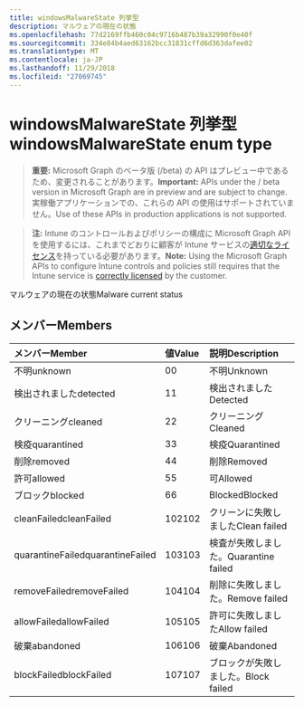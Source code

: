 ```yaml
---
title: windowsMalwareState 列挙型
description: マルウェアの現在の状態
ms.openlocfilehash: 77d2169ffb460c04c9716b487b39a32990f0e40f
ms.sourcegitcommit: 334e84b4aed63162bcc31831cffd6d363dafee02
ms.translationtype: MT
ms.contentlocale: ja-JP
ms.lasthandoff: 11/29/2018
ms.locfileid: "27069745"
---
```

# <a name="windowsmalwarestate-enum-type"></a><span data-ttu-id="dd0dd-103">windowsMalwareState 列挙型</span><span class="sxs-lookup"><span data-stu-id="dd0dd-103">windowsMalwareState enum type</span></span>

> <span data-ttu-id="dd0dd-104">**重要:** Microsoft Graph のベータ版 (/beta) の API はプレビュー中であるため、変更されることがあります。</span><span class="sxs-lookup"><span data-stu-id="dd0dd-104">**Important:** APIs under the / beta version in Microsoft Graph are in preview and are subject to change.</span></span> <span data-ttu-id="dd0dd-105">実稼働アプリケーションでの、これらの API の使用はサポートされていません。</span><span class="sxs-lookup"><span data-stu-id="dd0dd-105">Use of these APIs in production applications is not supported.</span></span>

> <span data-ttu-id="dd0dd-106">**注:** Intune のコントロールおよびポリシーの構成に Microsoft Graph API を使用するには、これまでどおりに顧客が Intune サービスの[適切なライセンス](https://go.microsoft.com/fwlink/?linkid=839381)を持っている必要があります。</span><span class="sxs-lookup"><span data-stu-id="dd0dd-106">**Note:** Using the Microsoft Graph APIs to configure Intune controls and policies still requires that the Intune service is [correctly licensed](https://go.microsoft.com/fwlink/?linkid=839381) by the customer.</span></span>

<span data-ttu-id="dd0dd-107">マルウェアの現在の状態</span><span class="sxs-lookup"><span data-stu-id="dd0dd-107">Malware current status</span></span>
## <a name="members"></a><span data-ttu-id="dd0dd-108">メンバー</span><span class="sxs-lookup"><span data-stu-id="dd0dd-108">Members</span></span>
|<span data-ttu-id="dd0dd-109">メンバー</span><span class="sxs-lookup"><span data-stu-id="dd0dd-109">Member</span></span>|<span data-ttu-id="dd0dd-110">値</span><span class="sxs-lookup"><span data-stu-id="dd0dd-110">Value</span></span>|<span data-ttu-id="dd0dd-111">説明</span><span class="sxs-lookup"><span data-stu-id="dd0dd-111">Description</span></span>|
|:---|:---|:---|
|<span data-ttu-id="dd0dd-112">不明</span><span class="sxs-lookup"><span data-stu-id="dd0dd-112">unknown</span></span>|<span data-ttu-id="dd0dd-113">0</span><span class="sxs-lookup"><span data-stu-id="dd0dd-113">0</span></span>|<span data-ttu-id="dd0dd-114">不明</span><span class="sxs-lookup"><span data-stu-id="dd0dd-114">Unknown</span></span>|
|<span data-ttu-id="dd0dd-115">検出されました</span><span class="sxs-lookup"><span data-stu-id="dd0dd-115">detected</span></span>|<span data-ttu-id="dd0dd-116">1</span><span class="sxs-lookup"><span data-stu-id="dd0dd-116">1</span></span>|<span data-ttu-id="dd0dd-117">検出されました</span><span class="sxs-lookup"><span data-stu-id="dd0dd-117">Detected</span></span>|
|<span data-ttu-id="dd0dd-118">クリーニング</span><span class="sxs-lookup"><span data-stu-id="dd0dd-118">cleaned</span></span>|<span data-ttu-id="dd0dd-119">2</span><span class="sxs-lookup"><span data-stu-id="dd0dd-119">2</span></span>|<span data-ttu-id="dd0dd-120">クリーニング</span><span class="sxs-lookup"><span data-stu-id="dd0dd-120">Cleaned</span></span>|
|<span data-ttu-id="dd0dd-121">検疫</span><span class="sxs-lookup"><span data-stu-id="dd0dd-121">quarantined</span></span>|<span data-ttu-id="dd0dd-122">3</span><span class="sxs-lookup"><span data-stu-id="dd0dd-122">3</span></span>|<span data-ttu-id="dd0dd-123">検疫</span><span class="sxs-lookup"><span data-stu-id="dd0dd-123">Quarantined</span></span>|
|<span data-ttu-id="dd0dd-124">削除</span><span class="sxs-lookup"><span data-stu-id="dd0dd-124">removed</span></span>|<span data-ttu-id="dd0dd-125">4</span><span class="sxs-lookup"><span data-stu-id="dd0dd-125">4</span></span>|<span data-ttu-id="dd0dd-126">削除</span><span class="sxs-lookup"><span data-stu-id="dd0dd-126">Removed</span></span>|
|<span data-ttu-id="dd0dd-127">許可</span><span class="sxs-lookup"><span data-stu-id="dd0dd-127">allowed</span></span>|<span data-ttu-id="dd0dd-128">5</span><span class="sxs-lookup"><span data-stu-id="dd0dd-128">5</span></span>|<span data-ttu-id="dd0dd-129">可</span><span class="sxs-lookup"><span data-stu-id="dd0dd-129">Allowed</span></span>|
|<span data-ttu-id="dd0dd-130">ブロック</span><span class="sxs-lookup"><span data-stu-id="dd0dd-130">blocked</span></span>|<span data-ttu-id="dd0dd-131">6</span><span class="sxs-lookup"><span data-stu-id="dd0dd-131">6</span></span>|<span data-ttu-id="dd0dd-132">Blocked</span><span class="sxs-lookup"><span data-stu-id="dd0dd-132">Blocked</span></span>|
|<span data-ttu-id="dd0dd-133">cleanFailed</span><span class="sxs-lookup"><span data-stu-id="dd0dd-133">cleanFailed</span></span>|<span data-ttu-id="dd0dd-134">102</span><span class="sxs-lookup"><span data-stu-id="dd0dd-134">102</span></span>|<span data-ttu-id="dd0dd-135">クリーンに失敗しました</span><span class="sxs-lookup"><span data-stu-id="dd0dd-135">Clean failed</span></span>|
|<span data-ttu-id="dd0dd-136">quarantineFailed</span><span class="sxs-lookup"><span data-stu-id="dd0dd-136">quarantineFailed</span></span>|<span data-ttu-id="dd0dd-137">103</span><span class="sxs-lookup"><span data-stu-id="dd0dd-137">103</span></span>|<span data-ttu-id="dd0dd-138">検査が失敗しました。</span><span class="sxs-lookup"><span data-stu-id="dd0dd-138">Quarantine failed</span></span>|
|<span data-ttu-id="dd0dd-139">removeFailed</span><span class="sxs-lookup"><span data-stu-id="dd0dd-139">removeFailed</span></span>|<span data-ttu-id="dd0dd-140">104</span><span class="sxs-lookup"><span data-stu-id="dd0dd-140">104</span></span>|<span data-ttu-id="dd0dd-141">削除に失敗しました。</span><span class="sxs-lookup"><span data-stu-id="dd0dd-141">Remove failed</span></span>|
|<span data-ttu-id="dd0dd-142">allowFailed</span><span class="sxs-lookup"><span data-stu-id="dd0dd-142">allowFailed</span></span>|<span data-ttu-id="dd0dd-143">105</span><span class="sxs-lookup"><span data-stu-id="dd0dd-143">105</span></span>|<span data-ttu-id="dd0dd-144">許可に失敗しました</span><span class="sxs-lookup"><span data-stu-id="dd0dd-144">Allow failed</span></span>|
|<span data-ttu-id="dd0dd-145">破棄</span><span class="sxs-lookup"><span data-stu-id="dd0dd-145">abandoned</span></span>|<span data-ttu-id="dd0dd-146">106</span><span class="sxs-lookup"><span data-stu-id="dd0dd-146">106</span></span>|<span data-ttu-id="dd0dd-147">破棄</span><span class="sxs-lookup"><span data-stu-id="dd0dd-147">Abandoned</span></span>|
|<span data-ttu-id="dd0dd-148">blockFailed</span><span class="sxs-lookup"><span data-stu-id="dd0dd-148">blockFailed</span></span>|<span data-ttu-id="dd0dd-149">107</span><span class="sxs-lookup"><span data-stu-id="dd0dd-149">107</span></span>|<span data-ttu-id="dd0dd-150">ブロックが失敗しました。</span><span class="sxs-lookup"><span data-stu-id="dd0dd-150">Block failed</span></span>|





